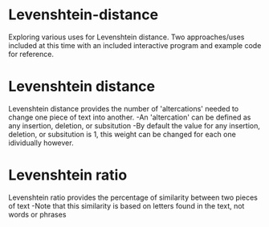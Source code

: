 # Levenshtein-distance
Exploring various uses for Levenshtein distance. Two approaches/uses included at this time with an included interactive program and example code for reference.

# Levenshtein distance
Levenshtein distance provides the number of 'altercations' needed to change one piece of text into another. 
-An 'altercation' can be defined as any insertion, deletion, or subsitution
-By default the value for any insertion, deletion, or subsitution is 1, this weight can be changed for each one idividually however.

# Levenshtein ratio
Levenshtein ratio provides the percentage of similarity between two pieces of text
-Note that this similarity is based on letters found in the text, not words or phrases
